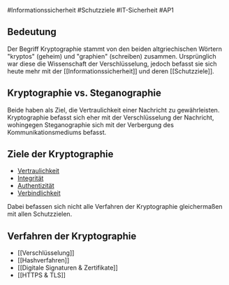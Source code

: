 #Informationssicherheit #Schutzziele #IT-Sicherheit #AP1 
## Bedeutung
Der Begriff Kryptographie stammt von den beiden altgriechischen Wörtern "kryptos" (geheim) und "graphien" (schreiben) zusammen.
Ursprünglich war diese die Wissenschaft der Verschlüsselung, jedoch befasst sie sich heute mehr mit der [[Informationssicherheit]] und deren [[Schutzziele]].

## Kryptographie vs. Steganographie
Beide haben als Ziel, die Vertraulichkeit einer Nachricht zu gewährleisten. Kryptographie befasst sich eher mit der Verschlüsselung der Nachricht, wohingegen Steganographie sich mit der Verbergung des Kommunikationsmediums befasst.

## Ziele der Kryptographie
+ [Vertraulichkeit](Schutzziele)
+ [Integrität](Schutzziele)
+ [Authentizität](Schutzziele)
+ [Verbindlichkeit](Schutzziele)

Dabei befassen sich nicht alle Verfahren der Kryptographie gleichermaßen mit allen Schutzzielen.

## Verfahren der Kryptographie
+ [[Verschlüsselung]]
+ [[Hashverfahren]]
+ [[Digitale Signaturen & Zertifikate]]
+ [[HTTPS & TLS]]